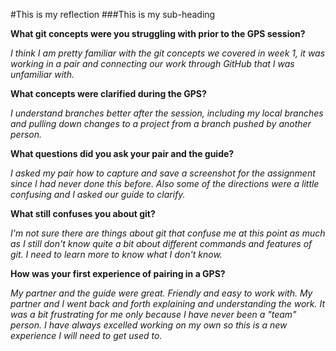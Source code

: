 #This is my reflection
###This is my sub-heading

**What git concepts were you struggling with prior to the GPS session?**

*I think I am pretty familiar with the git concepts we covered in week 1, it was working in a pair and connecting our work through GitHub that I was unfamiliar with.*

**What concepts were clarified during the GPS?**

*I understand branches better after the session, including my local branches and pulling down changes to a project from a branch pushed by another person.*

**What questions did you ask your pair and the guide?**

*I asked my pair how to capture and save a screenshot for the assignment since I had never done this before.  Also some of the directions were a little confusing and I asked our guide to clarify.*

**What still confuses you about git?**

*I'm not sure there are things about git that confuse me at this point as much as I still don't know quite a bit about different commands and features of git.  I need to learn more to know what I don't know.*

**How was your first experience of pairing in a GPS?**

*My partner and the guide were great.  Friendly and easy to work with.  My partner and I went back and forth explaining and understanding the work.  It was a bit frustrating for me only because I have never been a "team" person.  I have always excelled working on my own so this is a new experience I will need to get used to.*